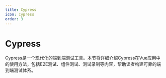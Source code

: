 ```yaml
---
title: Cypress
icon: cypress
order: 3
---
```


# Cypress

Cypress是一个现代化的端到端测试工具。本节将详细介绍Cypress在Vue应用中的使用方法，包括E2E测试、组件测试、测试录制等内容，帮助读者构建可靠的端到端测试体系。
